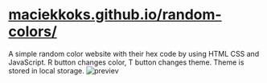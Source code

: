 # [maciekkoks.github.io/random-colors/](https://maciekkoks.github.io/random-colors/)
A simple random color website with their hex code by using HTML CSS and JavaScript.
R button changes color,
T button changes theme.
Theme is stored in local storage.
![previev](https://raw.githubusercontent.com/maciekkoks/random-colors/main/img/previev.png)
